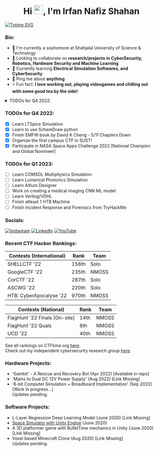 
[//]: # (README made with https://gprm.itsvg.in/ and some customization, the svg is made by https://git.io/typing-svg)

[//]: # (<meta name="google-site-verification" content="uvxi10l8J-97LmEIjcdHjehpRowt0oygUn6lnn8lfCc" />)

<h1 align="center">Hi <img src="https://raw.githubusercontent.com/MartinHeinz/MartinHeinz/master/wave.gif" width="30px">, I'm Irfan Nafiz Shahan</h1>

[![Typing SVG](https://readme-typing-svg.herokuapp.com?font=Roboto+Mono&size=28&duration=2000&pause=500&color=2285F7&width=435&lines=ElectE+Undergrad;Hacker;Robotician;CyberSec+Enthusiast;ML%2FAI+Enthusiast)](https://git.io/typing-svg)

### Bio:
- 🏢 I'm currently a sophomore at Shahjalal University of Science & Technology<br>
- 👯 Looking to collaborate on **research/projects in CyberSecurity, Robotics, Hardware Security and Machine Learning**<br>
- 🌱 Currently learning **Electrical Simulation Softwares, and CyberSecurity**<br>
- 💬 Ping me about **anything**<br>
- ⚡ Fun fact: **I love working out, playing videogames and chilling out with some good tea by the side!**

<details close>
<summary><bold> TODOs for Q4 2022: </bold></summary>
<br>
- [x] Learn LTSpice Simulation <br>
- [x] Learn to use SchemDraw python <br>
- [x] Finish EMFW book by David K Cheng - 8/8 Chapters Down <br>
- [x] Organize the first campus CTF in SUST! <br>
- [x] Participate in NASA Space Apps Challenge 2022 [National Champion and Global Nominee!] <br>
</details>

[//]: # ([ ] or [x])
### TODOs for Q4 2022: 
- [x] Learn LTSpice Simulation 
- [x] Learn to use SchemDraw python
- [x] Finish EMFW book by David K Cheng - 5/11 Chapters Down
- [x] Organize the first campus CTF in SUST!
- [x] Participate in NASA Space Apps Challenge 2022 [National Champion and Global Nominee!]

### TODOs for Q1 2023: 
- [ ] Learn COMSOL Multiphysics Simulation 
- [ ] Learn Lumerical Photonics Simulation 
- [ ] Learn Altium Designer
- [ ] Work on creating a medical imaging CNN ML model
- [ ] Learn Verilog/VDHL 
- [ ] Finish atleast 1 HTB Machine
- [ ] Finish Incident Response and Forensics from TryHackMe

### Socials:
[![Instagram](https://img.shields.io/badge/Instagram-%23E4405F.svg?logo=Instagram&logoColor=white)](https://instagram.com/irfanislive) [![LinkedIn](https://img.shields.io/badge/LinkedIn-%230077B5.svg?logo=linkedin&logoColor=white)](https://linkedin.com/in/irfannafizshahan) [![YouTube](https://img.shields.io/badge/YouTube-%23FF0000.svg?logo=YouTube&logoColor=white)](https://youtube.com/channel/UCMYMyi-OSuUjkStrzN4bdsA) 

[//]: # (Make this better in the future)

### Recent CTF Hacker Rankings: 
| Contests (International) | Rank   | Team  |
| ------------------------ | ------ | ----- |
| SHELLCTF '22             | 156th  | Solo  |
| GoogleCTF '22            | 235th  | NMOSS |
| CorCTF '22               | 287th  | Solo  |
| ASCWG '22                | 220th  | Solo  |
| HTB: CyberApocalyse '22  | 970th  | NMOSS |

| Contests (National)      | Rank   | Team  |
| ------------------------ | ------ | ----- |
| FlagHunt '22 Finals [On-site]       | 14th    | NMOSS |
| FlagHunt '22 Quals       | 6th    | NMOSS |
| UCD '22                  | 40th   | NMOSS |

See all rankings on CTFtime.org [here](https://ctftime.org/team/187336). <br>
Check out my independent cybersecurity research group [here](https://nmoss.pages.dev).

### Hardware Projects:
- 'Gambit' - A Rescue and Recovery Bot    (Apr 2022)   [Available in repo]<br>
- 'Mains to Dual DC 12V Power Supply'     (Aug 2022)   [Link Missing]<br>
- '8-bit Computer Simulation + Breadboard Implementation'  (Sep 2022)   [Work in progress...] <br>
Updates pending.

### Software Projects:
- L-Layer Regression Deep Learning Model (June 2020) [Link Missing] <br>
- [Space Simulator with Unity Engine](https://github.com/IrfanNafiz/Space-Sim-Prototype) (June 2020) <br>
- A 3D platformer game with BulletTime mechanics in Unity (June 2020) [Link Missing] <br>
- Voxel based Minecraft Clone                             (Aug 2020)  [Link Missing] <br>
Updates pending.


